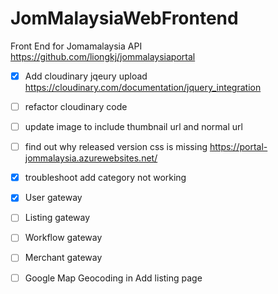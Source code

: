 # JomMalaysiaWebFrontend

Front End for Jomamalaysia API https://github.com/liongkj/jommalaysiaportal

- [x] Add cloudinary jqeury upload https://cloudinary.com/documentation/jquery_integration
- [ ] refactor cloudinary code
- [ ] update image to include thumbnail url and normal url

- [ ] find out why released version css is missing https://portal-jommalaysia.azurewebsites.net/

- [x] troubleshoot add category not working

- [x] User gateway
- [ ] Listing gateway
- [ ] Workflow gateway
- [ ] Merchant gateway

* [ ] Google Map Geocoding in Add listing page
